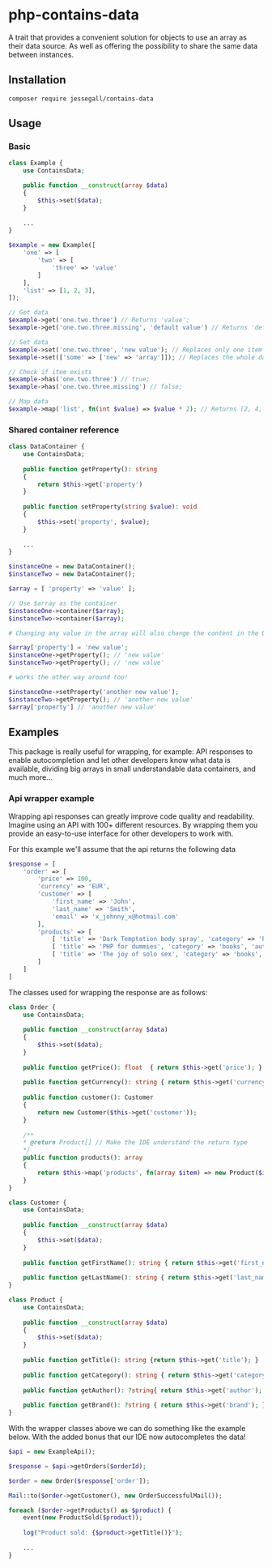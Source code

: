 # php-contains-data

A trait that provides a convenient solution for objects to use an array as their data source. 
As well as offering the possibility to share the same data between instances.

## Installation

```
composer require jessegall/contains-data
```

## Usage

### Basic

```php
class Example {
    use ContainsData;

    public function __construct(array $data)
    {
        $this->set($data);
    }
    
    ...
}

$example = new Example([
    'one' => [
        'two' => [
            'three' => 'value'
        ]
    ],
    'list' => [1, 2, 3],
]);

// Get data
$example->get('one.two.three') // Returns 'value'; 
$example->get('one.two.three.missing', 'default value') // Returns 'default value';

// Set data
$example->set('one.two.three', 'new value'); // Replaces only one item
$example->set(['some' => ['new' => 'array']]); // Replaces the whole data container

// Check if item exists
$example->has('one.two.three') // true;
$example->has('one.two.three.missing') // false;

// Map data
$example->map('list', fn(int $value) => $value * 2); // Returns [2, 4, 6]
```

### Shared container reference

```php
class DataContainer {
    use ContainsData;
    
    public function getProperty(): string 
    {
        return $this->get('property')
    }
    
    public function setProperty(string $value): void
    {
        $this->set('property', $value);
    }
    
    ...
}

$instanceOne = new DataContainer();
$instanceTwo = new DataContainer();

$array = [ 'property' => 'value' ];

// Use $array as the container
$instanceOne->container($array);  
$instanceTwo->container($array); 

# Changing any value in the array will also change the content in the DataContainer instances

$array['property'] = 'new value'; 
$instanceOne->getProperty(); // 'new value'
$instanceTwo->getProperty(); // 'new value'

# works the other way around too!

$instanceOne->setProperty('another new value'); 
$instanceTwo->getProperty(); // 'another new value'
$array['property'] // 'another new value'
````

## Examples

This package is really useful for wrapping, for example:
API responses to enable autocompletion and let other developers know what data is available,
dividing big arrays in small understandable data containers, and much more...

### Api wrapper example

Wrapping api responses can greatly improve code quality and readability.
Imagine using an API with 100+ different resources.
By wrapping them you provide an easy-to-use interface for other developers to work with.

For this example we'll assume that the api returns the following data

```php
$response = [
    'order' => [
        'price' => 100,
        'currency' => 'EUR',
        'customer' => [
            'first_name' => 'John',
            'last_name' => 'Smith',
            'email' => 'x_johnny_x@hotmail.com'
        ],
        'products' => [
            [ 'title' => 'Dark Temptation body spray', 'category' => 'hygiene', 'brand' => 'Axe' ],
            [ 'title' => 'PHP for dummies', 'category' => 'books', 'author' => 'Janet Valade' ],
            [ 'title' => 'The joy of solo sex', 'category' => 'books', 'author' => 'Harold Litten']
        ]
    ]
]
```

The classes used for wrapping the response are as follows:

```php
class Order {
    use ContainsData;
    
    public function __construct(array $data) 
    {
        $this->set($data);
    }
    
    public function getPrice(): float  { return $this->get('price'); }
    
    public function getCurrency(): string { return $this->get('currency'); }
    
    public function customer(): Customer
    {
        return new Customer($this->get('customer'));
    }
    
    /**
    * @return Product[] // Make the IDE understand the return type 
    */
    public function products(): array
    {
        return $this->map('products', fn(array $item) => new Product($item))
    }
}

class Customer {
    use ContainsData;
    
    public function __construct(array $data) 
    {
        $this->set($data);
    }
    
    public function getFirstName(): string { return $this->get('first_name'); }
    
    public function getLastName(): string { return $this->get('last_name'); }
}

class Product {
    use ContainsData;
    
    public function __construct(array $data) 
    {
        $this->set($data);
    }
    
    public function getTitle(): string {return $this->get('title'); }
    
    public function getCategory(): string { return $this->get('category'); }
    
    public function getAuthor(): ?string{ return $this->get('author'); }
    
    public function getBrand(): ?string { return $this->get('brand'); }
}
````

With the wrapper classes above we can do something like the example below.
With the added bonus that our IDE now autocompletes the data!

```php
$api = new ExampleApi();

$response = $api->getOrders($orderId);

$order = new Order($response['order']);

Mail::to($order->getCustomer(), new OrderSuccessfulMail());

foreach ($order->getProducts() as $product) {
    event(new ProductSold($product));
    
    log("Product sold: {$product->getTitle()}");
    
    ... 
}
```
